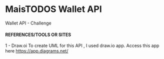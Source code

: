 # MaisTODOS Wallet API


Wallet API - Challenge


#### REFERENCES/TOOLS OR SITES

  1 - Draw.oi
    To create UML for this API , I used draw.io app.
    Access this app here https://app.diagrams.net/